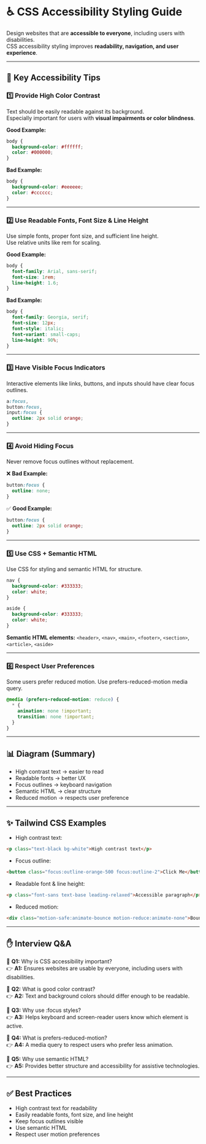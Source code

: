 # ♿ CSS Accessibility Styling Guide

Design websites that are **accessible to everyone**, including users with disabilities.  
CSS accessibility styling improves **readability, navigation, and user experience**.

---

## 📌 Key Accessibility Tips

### 1️⃣ Provide High Color Contrast
Text should be easily readable against its background.  
Especially important for users with **visual impairments or color blindness**.

**Good Example:**
```css
body {
  background-color: #ffffff;
  color: #000000;
}
```

**Bad Example:**
```css
body {
  background-color: #eeeeee;
  color: #cccccc;
}
```

---

### 2️⃣ Use Readable Fonts, Font Size & Line Height
Use simple fonts, proper font size, and sufficient line height.  
Use relative units like rem for scaling.

**Good Example:**
```css
body {
  font-family: Arial, sans-serif;
  font-size: 1rem;
  line-height: 1.6;
}
```

**Bad Example:**
```css
body {
  font-family: Georgia, serif;
  font-size: 12px;
  font-style: italic;
  font-variant: small-caps;
  line-height: 90%;
}
```

---

### 3️⃣ Have Visible Focus Indicators
Interactive elements like links, buttons, and inputs should have clear focus outlines.

```css
a:focus,
button:focus,
input:focus {
  outline: 2px solid orange;
}
```

---

### 4️⃣ Avoid Hiding Focus
Never remove focus outlines without replacement.

❌ **Bad Example:**
```css
button:focus {
  outline: none;
}
```

✅ **Good Example:**
```css
button:focus {
  outline: 2px solid orange;
}
```

---

### 5️⃣ Use CSS + Semantic HTML
Use CSS for styling and semantic HTML for structure.

```css
nav {
  background-color: #333333;
  color: white;
}

aside {
  background-color: #333333;
  color: white;
}
```

**Semantic HTML elements:** `<header>`, `<nav>`, `<main>`, `<footer>`, `<section>`, `<article>`, `<aside>`

---

### 6️⃣ Respect User Preferences
Some users prefer reduced motion. Use prefers-reduced-motion media query.

```css
@media (prefers-reduced-motion: reduce) {
  * {
    animation: none !important;
    transition: none !important;
  }
}
```

---

## 📊 Diagram (Summary)

- High contrast text → easier to read  
- Readable fonts → better UX  
- Focus outlines → keyboard navigation  
- Semantic HTML → clear structure  
- Reduced motion → respects user preference  

---

## ✨ Tailwind CSS Examples

- High contrast text:
```html
<p class="text-black bg-white">High contrast text</p>
```

- Focus outline:
```html
<button class="focus:outline-orange-500 focus:outline-2">Click Me</button>
```

- Readable font & line height:
```html
<p class="font-sans text-base leading-relaxed">Accessible paragraph</p>
```

- Reduced motion:
```html
<div class="motion-safe:animate-bounce motion-reduce:animate-none">Bounce Box</div>
```

---

## ✋ Interview Q&A

🙋 **Q1:** Why is CSS accessibility important?  
👉 **A1:** Ensures websites are usable by everyone, including users with disabilities.  

🙋 **Q2:** What is good color contrast?  
👉 **A2:** Text and background colors should differ enough to be readable.  

🙋 **Q3:** Why use :focus styles?  
👉 **A3:** Helps keyboard and screen-reader users know which element is active.  

🙋 **Q4:** What is prefers-reduced-motion?  
👉 **A4:** A media query to respect users who prefer less animation.  

🙋 **Q5:** Why use semantic HTML?  
👉 **A5:** Provides better structure and accessibility for assistive technologies.  

---

## ✅ Best Practices

- High contrast text for readability  
- Easily readable fonts, font size, and line height  
- Keep focus outlines visible  
- Use semantic HTML  
- Respect user motion preferences  
